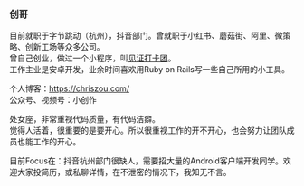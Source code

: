 ### 创哥
目前就职于字节跳动（杭州），抖音部门。曾就职于小红书、蘑菇街、阿里、微策略、创新工场等众多公司。  
曾自己创业，做过一个小程序，叫[见证打卡团](https://weallwitness.com/)。  
工作主业是安卓开发，业余时间喜欢用Ruby on Rails写一些自己所用的小工具。  

个人博客：https://chriszou.com/  
公众号、视频号：小创作  

处女座，非常重视代码质量，有代码洁癖。  
觉得人活着，很重要的是要开心。所以很重视工作的开不开心，也会努力让团队成员也能工作的开心。  

目前Focus在：抖音杭州部门很缺人，需要招大量的Android客户端开发同学。欢迎大家投简历，或私聊详情，在不泄密的情况下，我知无不言。
